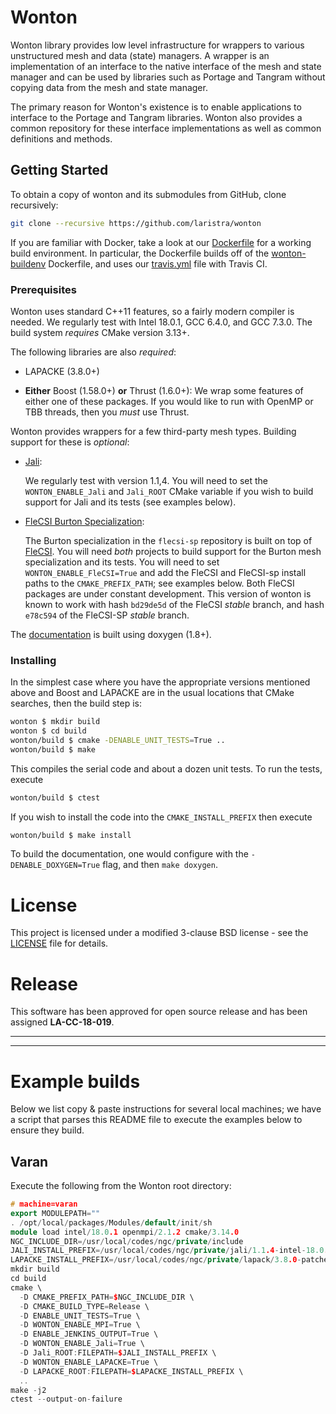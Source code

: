 
# Wonton 

Wonton library provides low level infrastructure for wrappers 
to various unstructured mesh and data (state) managers.
A wrapper is an implementation of an interface to the native
interface of the mesh and state manager and can be used by 
libraries such as Portage and Tangram without copying data
from the mesh and state manager. 

The primary reason for Wonton's existence is to enable applications
to interface to the Portage and Tangram libraries. Wonton also provides
a common repository for these interface implementations as well
as common definitions and methods. 

## Getting Started 
To obtain a copy of wonton and its submodules from GitHub, clone 
recursively:
```sh
git clone --recursive https://github.com/laristra/wonton
```

If you are familiar with Docker, take a look at
our
[Dockerfile](https://github.com/laristra/wonton/blob/master/docker/Dockerfile) for
a working build environment.  In particular, the Dockerfile builds off
of
the [wonton-buildenv](https://github.com/laristra/wonton-buildenv)
Dockerfile, and uses
our
[travis.yml](https://github.com/laristra/wonton/blob/master/.travis.yml) file
with Travis CI.

### Prerequisites
Wonton uses standard C++11 features, so a fairly modern compiler 
is needed. We regularly test with Intel 18.0.1, GCC 6.4.0, and GCC 7.3.0. 
The build system _requires_ CMake version 3.13+. 

The following libraries are also _required_:

- LAPACKE (3.8.0+)

- **__Either__** Boost (1.58.0+) **__or__** Thrust (1.6.0+):
  We wrap some features of either one of these packages.  If you would
  like to run with OpenMP or TBB threads, then you _must_ use Thrust.

Wonton provides wrappers for a few third-party mesh types.  Building
support for these is _optional_:

- [Jali](http://github.com/lanl/jali):

  We regularly test with version 1.1,4.  You will need to set the
  `WONTON_ENABLE_Jali` and `Jali_ROOT` CMake variable if you wish to build
  support for Jali and its tests (see examples below).

- [FleCSI Burton Specialization](http://github.com/laristra/flecsi-sp):

  The Burton specialization in the `flecsi-sp` repository is built on
  top of [FleCSI](http://github.com/laristra/flecsi).  You will need
  _both_ projects to build support for the Burton mesh specialization
  and its tests.  You will need to set `WONTON_ENABLE_FleCSI=True` and add
  the FleCSI and FleCSI-sp install paths to the `CMAKE_PREFIX_PATH`;
  see examples below.  Both FleCSI packages are under constant
  development.  This version of wonton is known to work with hash
  `bd29de5d` of the FleCSI _stable_ branch, and hash `e78c594` of the
  FleCSI-SP _stable_ branch.

The [documentation](http://wonton.lanl.gov) is built using doxygen (1.8+). 

### Installing

In the simplest case where you have the appropriate versions mentioned
above and Boost and LAPACKE are in the usual locations that CMake
searches, then the build step is:

```sh
wonton $ mkdir build
wonton $ cd build
wonton/build $ cmake -DENABLE_UNIT_TESTS=True ..
wonton/build $ make
```

This compiles the serial code and about a dozen unit tests.  To
run the tests, execute

```sh
wonton/build $ ctest
```

If you wish to install the code into the `CMAKE_INSTALL_PREFIX` then
execute
```sh
wonton/build $ make install
```

To build the documentation, one would configure with the
`-DENABLE_DOXYGEN=True` flag, and then `make doxygen`.

# License

This project is licensed under a modified 3-clause BSD license - see
the [LICENSE](https://github.com/laristra/wonton/blob/master/LICENSE)
file for details.

# Release

This software has been approved for open source release and has been
assigned **LA-CC-18-019**.

----
----

# Example builds

Below we list copy & paste instructions for several local machines; we
have a script that parses this README file to execute the examples
below to ensure they build.

## Varan

Execute the following from the Wonton root directory:

```c++
# machine=varan
export MODULEPATH=""
. /opt/local/packages/Modules/default/init/sh
module load intel/18.0.1 openmpi/2.1.2 cmake/3.14.0
NGC_INCLUDE_DIR=/usr/local/codes/ngc/private/include
JALI_INSTALL_PREFIX=/usr/local/codes/ngc/private/jali/1.1.4-intel-18.0.1-openmpi-2.1.2
LAPACKE_INSTALL_PREFIX=/usr/local/codes/ngc/private/lapack/3.8.0-patched-intel-18.0.1
mkdir build
cd build
cmake \
  -D CMAKE_PREFIX_PATH=$NGC_INCLUDE_DIR \
  -D CMAKE_BUILD_TYPE=Release \
  -D ENABLE_UNIT_TESTS=True \
  -D WONTON_ENABLE_MPI=True \
  -D ENABLE_JENKINS_OUTPUT=True \
  -D WONTON_ENABLE_Jali=True \
  -D Jali_ROOT:FILEPATH=$JALI_INSTALL_PREFIX \
  -D WONTON_ENABLE_LAPACKE=True \
  -D LAPACKE_ROOT:FILEPATH=$LAPACKE_INSTALL_PREFIX \
  ..
make -j2
ctest --output-on-failure
```
